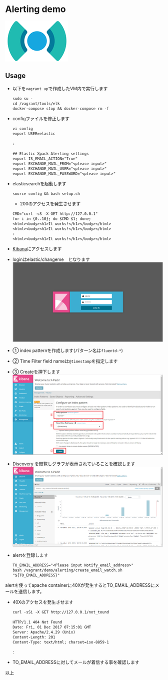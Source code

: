 # Alerting demo

![alering_logo](Alerting_logo.png)

## Usage

* 以下を`vagrant up`で作成したVM内で実行します
   ```
   sudo su -
   cd /vagrant/tools/elk
   docker-compose stop && docker-compose rm -f
   ```

* configファイルを修正します
   ```
   vi config
   export USER=elastic

   :

   ## Elastic Xpack Alerting settings
   export IS_EMAIL_ACTION="True"
   export EXCHANGE_MAIL_FROM="<please input>"
   export EXCHANGE_MAIL_USER="<please input>"
   export EXCHANGE_MAIL_PASSWORD="<please input>"
   ```

* elasticsearchを起動します
   ```
   source config && bash setup.sh
   ```

   * 200のアクセスを発生させます
   ```
   CMD="curl -sS -X GET http://127.0.0.1"
   for i in {0..10}; do $CMD $1; done;
   <html><body><h1>It works!</h1></body></html>
   <html><body><h1>It works!</h1></body></html>
   :
   <html><body><h1>It works!</h1></body></html>
   ```

* [Kibana](http://127.0.0.1:15601)にアクセスします  

* loginはelastic/changeme　となります  
![kibana_ope_01_login](../../docs/images/kibana_ope_01_login.png)

* ① index patternを作成します(パターン名は`fluentd-*`)  
* ② Time Filter field nameは`@timestamp`を指定します  
* ③ Createを押下します
![kibana_ope_02_index](../../docs/images/kibana_ope_02_index.png)

* Discovery を閲覧しグラフが表示されていることを確認します  
![kibana_ope_03_dicovery](../../docs/images/kibana_ope_03_discovery.png)

* alertを登録します
   ```
   TO_EMAIL_ADDRESS="<Please input Notify_email_address>"
   bash /vagrant/demo/alerting/create_email_watch.sh "${TO_EMAIL_ADDRESS}"
   ```

alertを使ってapache containerに40Xが発生するとTO_EMAIL_ADDRESSにメールを送信します。  

* 40Xのアクセスを発生させます
   ```
   curl -sSi -X GET http://127.0.0.1/not_tound

   HTTP/1.1 404 Not Found
   Date: Fri, 01 Dec 2017 07:15:01 GMT
   Server: Apache/2.4.29 (Unix)
   Content-Length: 201
   Content-Type: text/html; charset=iso-8859-1

   :

   ```

* TO_EMAIL_ADDRESSに対してメールが着信する事を確認します

以上

